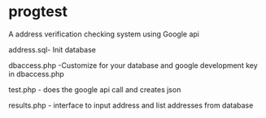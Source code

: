 # progtest
A address verification checking system using Google api

address.sql- Init database

dbaccess.php -Customize for your database and google development key in dbaccess.php 

test.php - does the google api call and creates json

results.php - interface to input address and list addresses from database
